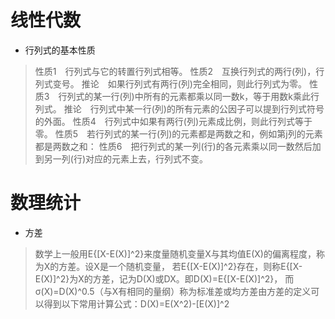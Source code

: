 # 线性代数
+ 行列式的基本性质
>性质1　行列式与它的转置行列式相等。
>性质2　互换行列式的两行(列)，行列式变号。
>推论　如果行列式有两行(列)完全相同，则此行列式为零。
>性质3　行列式的某一行(列)中所有的元素都乘以同一数k，等于用数k乘此行列式。
>推论　行列式中某一行(列)的所有元素的公因子可以提到行列式符号的外面。
>性质4　行列式中如果有两行(列)元素成比例，则此行列式等于零。
>性质5　若行列式的某一行(列)的元素都是两数之和，例如第j列的元素都是两数之和：
>性质6　把行列式的某一列(行)的各元素乘以同一数然后加到另一列(行)对应的元素上去，行列式不变。

# 数理统计
+ 方差
>数学上一般用E{[X-E(X)]^2}来度量随机变量X与其均值E(X)的偏离程度，称为X的方差。设X是一个随机变量，
>若E{[X-E(X)]^2}存在，则称E{[X-E(X)]^2}为X的方差，记为D(X)或DX。即D(X)=E{[X-E(X)]^2}，
>而σ(X)=D(X)^0.5（与X有相同的量纲）称为标准差或均方差由方差的定义可以得到以下常用计算公式：D(X)=E(X^2)-[E(X)]^2

